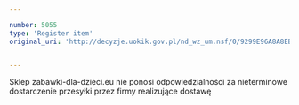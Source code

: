 ```yaml
---

number: 5055
type: 'Register item'
original_uri: 'http://decyzje.uokik.gov.pl/nd_wz_um.nsf/0/9299E96A8A8EBFE9C1257BB9003E67B9?OpenDocument'


---
```


Sklep zabawki-dla-dzieci.eu nie ponosi odpowiedzialności za nieterminowe dostarczenie przesyłki przez firmy realizujące dostawę
